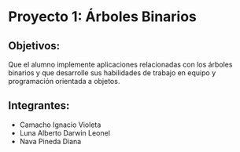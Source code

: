 # Proyecto 1: Árboles Binarios
## Objetivos: 
Que el alumno implemente aplicaciones relacionadas con los árboles binarios y que desarrolle sus habilidades de trabajo en equipo y programación orientada a objetos.
## Integrantes:
- Camacho Ignacio Violeta
- Luna Alberto Darwin Leonel
- Nava Pineda Diana
